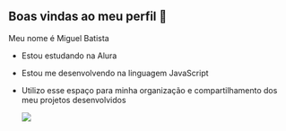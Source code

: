 ## Boas vindas ao meu perfil 👻

Meu nome é Miguel Batista

- Estou estudando na Alura
- Estou me desenvolvendo na linguagem JavaScript
- Utilizo esse espaço para minha organização e compartilhamento dos meu projetos desenvolvidos

  ![](https://media1.tenor.com/m/dzmGTQKmhGEAAAAC/toji-toji-zenin.gif)
